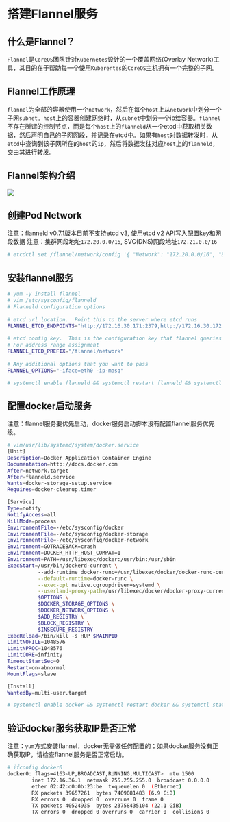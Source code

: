 # 搭建Flannel服务

## 什么是Flannel？
`Flannel`是`CoreOS`团队针对`Kubernetes`设计的一个覆盖网络(Overlay Network)工具，其目的在于帮助每一个使用`Kuberentes`的`CoreOS`主机拥有一个完整的子网。

## Flannel工作原理
`flannel`为全部的容器使用一个`network`，然后在每个`host`上从`network`中划分一个子网`subnet`。`host`上的容器创建网络时，从`subnet`中划分一个ip给容器。`flannel`不存在所谓的控制节点，而是每个`host`上的`flanneld`从一个etcd中获取相关数据，然后声明自己的子网网段，并记录在etcd中。如果有`host`对数据转发时，从`etcd`中查询到该子网所在的`host`的`ip`，然后将数据发往对应`host`上的`flanneld`，交由其进行转发。

## Flannel架构介绍

![](https://github.com/coreos/flannel/blob/master/packet-01.png)

## 创建Pod Network

注意：flanneld v0.7.1版本目前不支持etcd v3, 使用etcd v2 API写入配置key和网段数据
注意：集群网段地址`172.20.0.0/16`, SVC(DNS)网段地址`172.21.0.0/16`

``` bash
# etcdctl set /flannel/network/config '{ "Network": "172.20.0.0/16", "Backend": { "Type": "host-gw" } }'
```

## 安装flannel服务

``` bash
# yum -y install flannel
# vim /etc/sysconfig/flanneld
# Flanneld configuration options  
 
# etcd url location.  Point this to the server where etcd runs
FLANNEL_ETCD_ENDPOINTS="http://172.16.30.171:2379,http://172.16.30.172:2379,http://172.16.30.173:2379"
 
# etcd config key.  This is the configuration key that flannel queries
# For address range assignment
FLANNEL_ETCD_PREFIX="/flannel/network"
 
# Any additional options that you want to pass
FLANNEL_OPTIONS="-iface=eth0 -ip-masq"

# systemctl enable flanneld && systemctl restart flanneld && systemctl status flanneld
```

## 配置docker启动服务

注意：flannel服务要优先启动，docker服务启动脚本没有配置flannel服务优先级。

``` bash
# vim/usr/lib/systemd/system/docker.service
[Unit]
Description=Docker Application Container Engine
Documentation=http://docs.docker.com
After=network.target
After=flanneld.service
Wants=docker-storage-setup.service
Requires=docker-cleanup.timer

[Service]
Type=notify
NotifyAccess=all
KillMode=process
EnvironmentFile=-/etc/sysconfig/docker
EnvironmentFile=-/etc/sysconfig/docker-storage
EnvironmentFile=-/etc/sysconfig/docker-network
Environment=GOTRACEBACK=crash
Environment=DOCKER_HTTP_HOST_COMPAT=1
Environment=PATH=/usr/libexec/docker:/usr/bin:/usr/sbin
ExecStart=/usr/bin/dockerd-current \
          --add-runtime docker-runc=/usr/libexec/docker/docker-runc-current \
          --default-runtime=docker-runc \
          --exec-opt native.cgroupdriver=systemd \
          --userland-proxy-path=/usr/libexec/docker/docker-proxy-current \
          $OPTIONS \
          $DOCKER_STORAGE_OPTIONS \
          $DOCKER_NETWORK_OPTIONS \
          $ADD_REGISTRY \
          $BLOCK_REGISTRY \
          $INSECURE_REGISTRY
ExecReload=/bin/kill -s HUP $MAINPID
LimitNOFILE=1048576
LimitNPROC=1048576
LimitCORE=infinity
TimeoutStartSec=0
Restart=on-abnormal
MountFlags=slave

[Install]
WantedBy=multi-user.target

# systemctl enable docker && systemctl restart docker && systemctl status docker
```
## 验证docker服务获取IP是否正常

注意：`yum`方式安装flannel，docker无需做任何配置的；如果docker服务没有正确获取IP，请检查flannel服务是否正常启动。

``` bash
# ifconfig docker0
docker0: flags=4163<UP,BROADCAST,RUNNING,MULTICAST>  mtu 1500
        inet 172.16.36.1  netmask 255.255.255.0  broadcast 0.0.0.0
        ether 02:42:d0:0b:23:be  txqueuelen 0  (Ethernet)
        RX packets 39657261  bytes 7409081483 (6.9 GiB)
        RX errors 0  dropped 0  overruns 0  frame 0
        TX packets 40524935  bytes 23758435104 (22.1 GiB)
        TX errors 0  dropped 0 overruns 0  carrier 0  collisions 0
```
